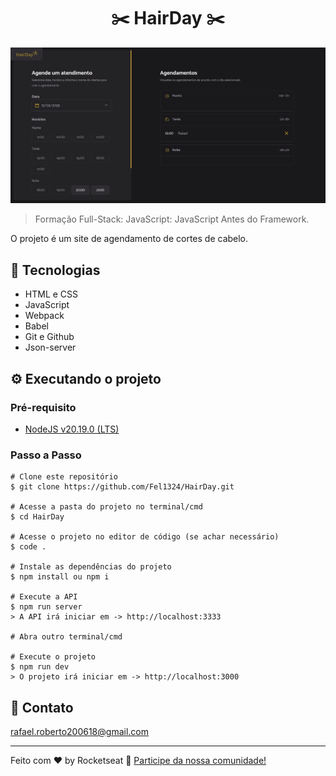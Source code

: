 <h1 align="center">✂️ HairDay ✂️</h1>

![preview](./.github/preview.png)

> Formação Full-Stack: JavaScript: JavaScript Antes do Framework.

O projeto é um site de agendamento de cortes de cabelo.

## 🎉 Tecnologias

- HTML e CSS
- JavaScript
- Webpack
- Babel
- Git e Github
- Json-server

## ⚙️ Executando o projeto

### Pré-requisito

- [NodeJS v20.19.0 (LTS)](https://nodejs.org/en/download)

### Passo a Passo

```
# Clone este repositório
$ git clone https://github.com/Fel1324/HairDay.git

# Acesse a pasta do projeto no terminal/cmd
$ cd HairDay

# Acesse o projeto no editor de código (se achar necessário)
$ code .

# Instale as dependências do projeto
$ npm install ou npm i

# Execute a API
$ npm run server
> A API irá iniciar em -> http://localhost:3333

# Abra outro terminal/cmd

# Execute o projeto
$ npm run dev
> O projeto irá iniciar em -> http://localhost:3000
```

## 💚 Contato

rafael.roberto200618@gmail.com

---

Feito com ♥ by Rocketseat :wave: [Participe da nossa comunidade!](https://discord.gg/rocketseat)

